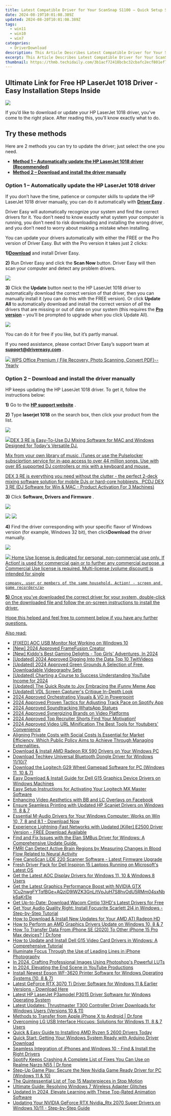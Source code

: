 ```yaml
---
title: Latest Compatible Driver for Your ScanSnap S1100 – Quick Setup Steps Inside!
date: 2024-08-19T10:01:08.389Z
updated: 2024-08-20T10:01:08.389Z
tags:
  - win11
  - win10
  - win7
categories:
  - DriverDownload
description: This Article Describes Latest Compatible Driver for Your ScanSnap S1100 – Quick Setup Steps Inside!
excerpt: This Article Describes Latest Compatible Driver for Your ScanSnap S1100 – Quick Setup Steps Inside!
thumbnail: https://thmb.techidaily.com/3b1acf72418bcbc32cbafc2ecf801ef760b09fcf6908ac7624af651ae9d18172.jpg
---
```


## Ultimate Link for Free HP LaserJet 1018 Driver - Easy Installation Steps Inside

![](https://images.drivereasy.com/wp-content/uploads/2019/10/image-235.png)

 If you’d like to download or update your HP LaserJet 1018 driver, you’ve come to the right place. After reading this, you’ll know exactly what to do.

## Try these methods

 Here are 2 methods you can try to update the driver; just select the one you need.

* **[Method 1 – Automatically update the HP LaserJet 1018 driver (Recommended)](https://www.drivereasy.com/knowledge/hp-laserjet-1018-driver-download-for-windows-7-8-10/#a)**
* **[Method 2 – Download and install the driver manually](https://tools.techidaily.com/drivereasy/download/)**

### Option 1 – Automatically update the HP LaserJet 1018 driver

 If you don’t have the time, patience or computer skills to update the HP LaserJet 1018 driver manually, you can do it automatically with **[Driver Easy](https://tools.techidaily.com/drivereasy/download/)**  .

 Driver Easy will automatically recognize your system and find the correct drivers for it. You don’t need to know exactly what system your computer is running, you don’t need to risk downloading and installing the wrong driver, and you don’t need to worry about making a mistake when installing.

 You can update your drivers automatically with either the FREE or the Pro version of Driver Easy. But with the Pro version it takes just 2 clicks:

 **1)[Download](https://tools.techidaily.com/drivereasy/download/)**  and install Driver Easy.

**2)** Run Driver Easy and click the **Scan Now** button. Driver Easy will then scan your computer and detect any problem drivers.

![](https://images.drivereasy.com/wp-content/uploads/2019/10/image-229.png)

**3)** Click the **Update**  button next to the HP LaserJet 1018 driver to automatically download the correct version of that driver, then you can manually install it (you can do this with the FREE version). Or click **Update All** to automatically download and install the correct version of _all_  the drivers that are missing or out of date on your system (this requires the **[Pro version](https://tools.techidaily.com/drivereasy/download/)**  – you’ll be prompted to upgrade when you click Update All).

![](https://images.drivereasy.com/wp-content/uploads/2019/10/image-228.png)

 You can do it for free if you like, but it’s partly manual.

 If you need assistance, please contact Driver Easy’s support team at [**support@drivereasy.com**](https://tools.techidaily.com/drivereasy/download/) .

<!-- affiliate ads begin -->
<a href="https://secure.2checkout.com/order/checkout.php?PRODS=38729081&QTY=1&AFFILIATE=108875&CART=1"><img src="https://website-prod.cache.wpscdn.com/img/wps-spreadsheet-free-excel-editor-online-offline-1x.93e269d.png" border="0">
WPS Office Premium ( File Recovery, Photo Scanning, Convert PDF)--Yearly</a>
<!-- affiliate ads end -->
### Option 2 – Download and install the driver manually

 HP keeps updating the HP LaserJet 1018 driver. To get it, follow the instructions below:

**1)** Go to the **[HP support website](https://support.hp.com/us-en)**  .

**2)**  Type **laserjet 1018** on the search box, then click your product from the list.

![](https://images.drivereasy.com/wp-content/uploads/2019/10/image-232-1024x310.png)

<!-- affiliate ads begin -->
<a href="https://shop.pcdj.com/order/checkout.php?PRODS=4698827&QTY=1&AFFILIATE=108875&CART=1"> <img src="https://secure.avangate.com/images/merchant/47f4b6321e9fd8e8f7326a6adc1a7c1e/products/dex3REpage-newmainscreenshot.png" border="0">DEX 3 RE is Easy-To-Use DJ Mixing Software for MAC and Windows Designed for Today's Versatile DJ. 

 Mix from your own library of music, iTunes or use the Pulselocker subsciprtion service for in-app access to over 44 million songs. Use with over 85 supported DJ controllers or mix with a keyboard and mouse.  

 DEX 3 RE is everything you need without the clutter - the perfect 2-deck mixing software solution for mobile DJs or hard-core hobbiests.  
 PCDJ DEX 3 RE (DJ Software for Win & MAC - Product Activation For 3 Machines)</a>
<!-- affiliate ads end -->
**3)**  Click **Software, Drivers and Firmware** .

![](https://images.drivereasy.com/wp-content/uploads/2019/10/image-233-1024x438.png)

<!-- affiliate ads begin -->
<a href="https://shop.manycam.com/order/checkout.php?PRODS=17727588&QTY=1&AFFILIATE=108875&CART=1"><img src="https://secure.avangate.com/images/merchant/8230bea7d54bcdf99cdfe85cb07313d5/mcaffbanner600x500.png" border="0"></a>
<a href="https://shop.manycam.com/order/checkout.php?PRODS=17727588&QTY=1&AFFILIATE=108875&CART=1"><img src="https://secure.avangate.com/images/merchant/8230bea7d54bcdf99cdfe85cb07313d5/Affiliates_300x250px_valentinesday.png" border="0"></a>
<!-- affiliate ads end -->
**4)** Find the driver corresponding with your specific flavor of Windows version (for example, Windows 32 bit), then click**Download** the driver manually.

![](https://images.drivereasy.com/wp-content/uploads/2019/10/image-234-1024x565.png)

<!-- affiliate ads begin -->
<a href="https://checkout.mirillis.com/order/checkout.php?PRODS=4704640&QTY=1&AFFILIATE=108875&CART=1"> <img src="https://secure.avangate.com/images/merchant/547a5a56d43f6d40f9a6a2f76501d013/products/1_mirillis_action_boxshot_store_1x.jpg" border="0">
	Home Use license is dedicated for personal, non-commercial use only. 
	If Action! is used for commercial gain or to further any commercial purpose, 
	a Commercial Use license is required. Multi-license (volume discount) is intended for single 
 
	company, user or members of the same household. Action! - screen and game recorder</a>
<!-- affiliate ads end -->
**5)**  Once you’ve downloaded the correct driver for your system, double-click on the downloaded file and follow the on-screen instructions to install the driver.

 Hope this helped and feel free to comment below if you have any further questions.

<ins class="adsbygoogle"
     style="display:block"
     data-ad-format="autorelaxed"
     data-ad-client="ca-pub-7571918770474297"
     data-ad-slot="1223367746"></ins>



<ins class="adsbygoogle"
     style="display:block"
     data-ad-client="ca-pub-7571918770474297"
     data-ad-slot="8358498916"
     data-ad-format="auto"
     data-full-width-responsive="true"></ins>

<span class="atpl-alsoreadstyle">Also read:</span>
<div><ul>
<li><a href="https://win-howtos.techidaily.com/fixed-aoc-usb-monitor-not-working-on-windows-10/"><u>[FIXED] AOC USB Monitor Not Working on Windows 10</u></a></li>
<li><a href="https://eaxpv-info.techidaily.com/new-2024-approved-framefusion-creator/"><u>[New] 2024 Approved  FrameFusion Creator</u></a></li>
<li><a href="https://remote-screen-capture.techidaily.com/new-kiddos-best-gaming-delights-top-girls-adventures-in-2024/"><u>[New] Kiddo's Best Gaming Delights - Top Girls' Adventures, In 2024</u></a></li>
<li><a href="https://twitter-clips.techidaily.com/updated-2024-approved-digging-into-the-data-top-10-twitvideos/"><u>[Updated] 2024 Approved  Digging Into the Data  Top 10 TwitVideos</u></a></li>
<li><a href="https://vp-tips.techidaily.com/updated-2024-approved-green-grounds-a-selection-of-free-downloadable-videography-sets/"><u>[Updated] 2024 Approved  Green Grounds  A Selection of Free, Downloadable Videography Sets</u></a></li>
<li><a href="https://facebook-video-share.techidaily.com/updated-charting-a-course-to-success-understanding-youtube-income-for-2024/"><u>[Updated] Charting a Course to Success  Understanding YouTube Income for 2024</u></a></li>
<li><a href="https://some-approaches.techidaily.com/updated-the-quick-route-to-joy-embracing-the-ifunny-meme-app/"><u>[Updated] The Quick Route to Joy  Embracing the iFunny Meme App</u></a></li>
<li><a href="https://visual-screen-recording.techidaily.com/updated-vdl-screen-capturers-critique-in-depth-look/"><u>[Updated] VDL Screen Capturer's Critique  In-Depth Look</u></a></li>
<li><a href="https://remote-screen-capture.techidaily.com/2024-approved-orchestrating-visuals-and-vo-in-powerpoint/"><u>2024 Approved  Orchestrating Visuals & VO in Powerpoint</u></a></li>
<li><a href="https://extra-support.techidaily.com/2024-approved-proven-tactics-for-adjusting-track-pace-on-spotify-app/"><u>2024 Approved  Proven Tactics for Adjusting Track Pace on Spotify App</u></a></li>
<li><a href="https://fox-access.techidaily.com/2024-approved-soundtracking-whatsapp-statues/"><u>2024 Approved  Soundtracking WhatsApp Statues</u></a></li>
<li><a href="https://some-approaches.techidaily.com/2024-approved-synergizing-brands-on-video-platforms/"><u>2024 Approved  Synergizing Brands on Video Platforms</u></a></li>
<li><a href="https://facebook-record-videos.techidaily.com/2024-approved-top-recruiter-shorts-find-your-motivation/"><u>2024 Approved  Top Recruiter Shorts  Find Your Motivation!</u></a></li>
<li><a href="https://facebook-record-videos.techidaily.com/2024-approved-video-url-minification-the-best-tools-for-youtubers-convenience/"><u>2024 Approved  Video URL Minification  The Best Tools for Youtubers' Convenience</u></a></li>
<li><a href="https://win-dash.techidaily.com/aligning-private-costs-with-social-costs-is-essential-for-market-efficiency-which-public-policy-aims-to-achieve-through-managing-externalities/"><u>Aligning Private Costs with Social Costs Is Essential for Market Efficiency, Which Public Policy Aims to Achieve Through Managing Externalities.</u></a></li>
<li><a href="https://win-dash.techidaily.com/download-and-install-amd-radeon-rx-590-drivers-on-your-windows-pc/"><u>Download & Install AMD Radeon RX 590 Drivers on Your Windows PC</u></a></li>
<li><a href="https://win-dash.techidaily.com/download-techkey-universal-bluetooth-dongle-driver-for-windows-11107/"><u>Download Techkey Universal Bluetooth Dongle Driver for Windows 11/10/7</u></a></li>
<li><a href="https://win-dash.techidaily.com/download-the-logitech-g29-wheel-gamepad-software-for-pc-windows-11-10-and-7/"><u>Download the Logitech G29 Wheel Gamepad Software for PC (Windows 11, 10 & 7)</u></a></li>
<li><a href="https://win-dash.techidaily.com/easy-download-and-install-guide-for-dell-g15-graphics-device-drivers-on-windows-machines/"><u>Easy Download & Install Guide for Dell G15 Graphics Device Drivers on Windows Machines</u></a></li>
<li><a href="https://win-dash.techidaily.com/easy-setup-instructions-for-activating-your-logitech-mx-master-software/"><u>Easy Setup Instructions for Activating Your Logitech MX Master Software</u></a></li>
<li><a href="https://facebook-clips.techidaily.com/enhancing-video-aesthetics-with-bb-and-lc-overlays-on-facebook/"><u>Enhancing Video Aesthetics with BB and LC Overlays on Facebook</u></a></li>
<li><a href="https://win-dash.techidaily.com/ensure-seamless-printing-with-updated-hp-scanjet-drivers-on-windows-11-8-and-7/"><u>Ensure Seamless Printing with Updated HP Scanjet Drivers on Windows 11, 8 & 7</u></a></li>
<li><a href="https://win-dash.techidaily.com/essential-m-audio-drivers-for-your-windows-computer-works-on-win-10-7-8-and-81-download-now/"><u>Essential M-Audio Drivers for Your Windows Computer: Works on Win 10, 7, 8 and 8.1 - Download Now</u></a></li>
<li><a href="https://win-dash.techidaily.com/experience-lightning-fast-networks-with-updated-killer-e2500-driver-version-free-download-available/"><u>Experience Lightning-Fast Networks with Updated [Killer] E2500 Driver Version - FREE Download Available</u></a></li>
<li><a href="https://win-dash.techidaily.com/1722974566805-find-and-fix-issues-with-the-elan-smbus-driver-for-windows-a-comprehensive-update-guide/"><u>Find and Fix Issues with the Elan SMBus Driver for Windows: A Comprehensive Update Guide.</u></a></li>
<li><a href="https://win-dash.techidaily.com/1722964427981-fmri-can-detect-active-brain-regions-by-measuring-changes-in-blood-flow-related-to-neural-activity/"><u>FMRI Can Detect Active Brain Regions by Measuring Changes in Blood Flow Related to Neural Activity</u></a></li>
<li><a href="https://win-dash.techidaily.com/free-canoscan-lide-220-scanner-software-latest-firmware-upgrade/"><u>Free CanoScan LiDE 220 Scanner Software - Latest Firmware Upgrade</u></a></li>
<li><a href="https://win-dash.techidaily.com/fresh-driver-pack-for-dell-inspiron-15-laptops-running-on-microsofts-latest-os/"><u>Fresh Driver Pack for Dell Inspiron 15 Laptops Running on Microsoft's Latest OS</u></a></li>
<li><a href="https://win-dash.techidaily.com/get-the-latest-aoc-display-drivers-for-windows-11-10-and-windows-8-users/"><u>Get the Latest AOC Display Drivers for Windows 11, 10 & Windows 8 Users</u></a></li>
<li><a href="https://win-dash.techidaily.com/get-the-latest-graphics-performance-boost-with-nvidia-gtx-1cu2nwgfytqfbgeplusaqzjd9lwzk3gnltvpjuh7s8hvodu5rmm04sxnbk6akreie/"><u>Get the Latest Graphics Performance Boost with NVIDIA GTX 1Cu2nwgFYTqfBGe+AQzjD9lWZK3GnL/tVpJuH7S8hvOdU5RMm04sxNbk6aKrEIe</u></a></li>
<li><a href="https://win-dash.techidaily.com/get-up-to-date-download-wacom-cintiq-13hds-latest-drivers-for-free/"><u>Get Up-to-Date: Download Wacom Cintiq 13HD's Latest Drivers for Free</u></a></li>
<li><a href="https://win-dash.techidaily.com/get-your-audio-quality-right-install-focusrite-scarlett-2i4-in-windows-step-by-step-tutorial/"><u>Get Your Audio Quality Right: Install Focusrite Scarlett 2I4 in Windows - Step-by-Step Tutorial</u></a></li>
<li><a href="https://win-dash.techidaily.com/how-to-download-and-install-new-updates-for-your-amd-ati-radeon-hd/"><u>How to Download & Install New Updates for Your AMD ATI Radeon HD</u></a></li>
<li><a href="https://win-dash.techidaily.com/how-to-perform-an-amd-graphics-drivers-update-on-windows-10-8-and-7/"><u>How to Perform an AMD Graphics Drivers Update on Windows 10, 8 & 7</u></a></li>
<li><a href="https://review-topics.techidaily.com/how-to-transfer-data-from-iphone-se-2020-to-other-iphone-15-pro-max-devices-drfone-by-drfone-transfer-data-from-ios-transfer-data-from-ios/"><u>How To Transfer Data From iPhone SE (2020) To Other iPhone 15 Pro Max devices? | Dr.fone</u></a></li>
<li><a href="https://win-dash.techidaily.com/how-to-update-and-install-dell-g15-video-card-drivers-in-windows-a-comprehensive-tutorial/"><u>How to Update and Install Dell G15 Video Card Drivers in Windows: A Comprehensive Tutorial</u></a></li>
<li><a href="https://extra-hints.techidaily.com/illuminate-focus-through-the-use-of-leading-lines-in-iphone-photography/"><u>Illuminate Focus Through the Use of Leading Lines in iPhone Photography</u></a></li>
<li><a href="https://extra-information.techidaily.com/in-2024-crafting-professional-images-using-photoshops-powerful-luts/"><u>In 2024, Crafting Professional Images  Using Photoshop's Powerful LUTs</u></a></li>
<li><a href="https://youtube-clips.techidaily.com/in-2024-elevating-the-end-scene-in-youtube-productions/"><u>In 2024, Elevating the End Scene in YouTube Productions</u></a></li>
<li><a href="https://win-dash.techidaily.com/install-newest-epson-wf-3620-printer-software-for-windows-operating-systems-10-8-and-7/"><u>Install Newest Epson WF-3620 Printer Software for Windows Operating Systems (10, 8 & 7)</u></a></li>
<li><a href="https://win-dash.techidaily.com/1722978886008-latest-geforce-rtx-3070-ti-driver-software-for-windows-11-and-earlier-versions-download-here/"><u>Latest GeForce RTX 3070 Ti Driver Software for Windows 11 & Earlier Versions - Download Here</u></a></li>
<li><a href="https://win-dash.techidaily.com/latest-hp-laserjet-p3amodel-p3015-driver-software-for-windows-operating-system/"><u>Latest HP LaserJet P3amodel P3015 Driver Software for Windows Operating System</u></a></li>
<li><a href="https://win-dash.techidaily.com/latest-updates-thrustmaster-t300-controller-driver-downloads-for-windows-users-versions-10-and-11/"><u>Latest Updates: Thrustmaster T300 Controller Driver Downloads for Windows Users (Versions 10 & 11)</u></a></li>
<li><a href="https://iphone-transfer.techidaily.com/methods-to-transfer-from-apple-iphone-x-to-android-drfone-by-drfone-transfer-from-ios/"><u>Methods to Transfer from Apple iPhone X to Android | Dr.fone</u></a></li>
<li><a href="https://win-dash.techidaily.com/overcoming-lg-usb-interface-hiccups-solutions-for-windows-11-8-and-7-users/"><u>Overcoming LG USB Interface Hiccups: Solutions for Windows 11, 8 & 7 Users</u></a></li>
<li><a href="https://win-dash.techidaily.com/quick-and-easy-guide-to-installing-amd-ryzen-5-2600-drivers-today/"><u>Quick & Easy Guide to Installing AMD Ryzen 5 2600 Drivers Today</u></a></li>
<li><a href="https://win-dash.techidaily.com/quick-start-getting-your-windows-system-ready-with-arduino-driver-download/"><u>Quick Start: Getting Your Windows System Ready with Arduino Driver Download</u></a></li>
<li><a href="https://win-dash.techidaily.com/1722977414962-seamless-integration-of-iphones-and-windows-10-find-and-install-the-right-drivers/"><u>Seamless Integration of iPhones and Windows 10 - Find & Install the Right Drivers</u></a></li>
<li><a href="https://fix-guide.techidaily.com/spotify-keeps-crashing-a-complete-list-of-fixes-you-can-use-on-realme-narzo-n55-drfone-by-drfone-fix-android-problems-fix-android-problems/"><u>Spotify Keeps Crashing A Complete List of Fixes You Can Use on Realme Narzo N55 | Dr.fone</u></a></li>
<li><a href="https://win-dash.techidaily.com/step-up-game-play-secure-the-new-nvidia-game-ready-driver-for-pc-windows-11-and-10/"><u>Step-Up Game Play: Secure the New Nvidia Game Ready Driver for PC (Windows 11 & 10)</u></a></li>
<li><a href="https://extra-information.techidaily.com/the-quintessential-list-of-top-15-masterpieces-in-stop-motion/"><u>The Quintessential List of Top 15 Masterpieces in Stop Motion</u></a></li>
<li><a href="https://win-dash.techidaily.com/ultimate-guide-resolving-windows-7-wireless-adapter-glitches/"><u>Ultimate Guide: Resolving Windows 7 Wireless Adapter Glitches</u></a></li>
<li><a href="https://smart-video-editing.techidaily.com/updated-in-2024-elevate-learning-with-these-top-rated-animation-software/"><u>Updated In 2024, Elevate Learning with These Top-Rated Animation Software</u></a></li>
<li><a href="https://win-dash.techidaily.com/updating-your-nvidia-geforce-rtx-nvidiartx-2070-super-drivers-on-windows-1011-step-by-step-guide/"><u>Updating Your NVIDIA GeForce RTX Nvidia_Rtx 2070 Super Drivers on Windows 10/11 - Step-by-Step Guide</u></a></li>
</ul></div>
